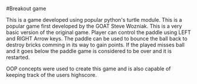 #Breakout game


This is a game developed using popular python's turtle module. This is a popular game first developed by the GOAT Steve Wozniak.
This is a very basic version of the original game. Player can control the paddle using LEFT and RIGHT Arrow keys. The paddle can 
be used to bounce the ball back to destroy bricks comming in its way to gain points. If the played misses ball and it goes below
the paddle game is considered to be over and it is restarted.

OOP concepts were used to create this game and is also capable of keeping track of the users highscore.
